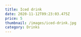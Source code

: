 ```yaml
---
title: Iced drink
date: 2020-11-12T09:23:03.475Z
price: 5
thumbnail: /images/iced-drink.jpg
category: Drinks
---
```

